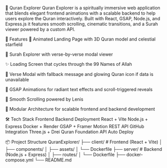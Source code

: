 📖 Quran Explorer
Quran Explorer is a spiritually immersive web application that blends elegant frontend animations with a scalable backend to help users explore the Quran interactively. Built with React, GSAP, Node.js, and Express.js it features smooth scrolling, cinematic transitions, and a Surah viewer powered by a custom API.

🌟 Features
🔮 Animated Landing Page with 3D Quran model and celestial starfield

📜 Surah Explorer with verse-by-verse modal viewer

✨ Loading Screen that cycles through the 99 Names of Allah

📘 Verse Modal with fallback message and glowing Quran icon if data is unavailable

🎨 GSAP Animations for radiant text effects and scroll-triggered reveals

🚀 Smooth Scrolling powered by Lenis

🧠 Modular Architecture for scalable frontend and backend development

🛠️ Tech Stack
Frontend	Backend	Deployment
React + Vite	Node.js + Express	Docker + Render
GSAP + Framer Motion	REST API	GitHub Integration
Three.js + Drei	Quran Foundation API	Auto Deploy

📦 Project Structure
QuranExplorer/
├── client/          # Frontend (React + Vite)
│   ├── components/
│   ├── assets/
│   └── Dockerfile
├── server/          # Backend (Node.js + Express)
│   ├── routes/
│   └── Dockerfile
├── docker-compose.yml
└── README.md
